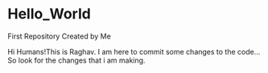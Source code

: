 # Hello_World
First Repository Created by Me

Hi Humans!This is Raghav. I am here to commit some changes to the code...
So look for the changes that i am making.
